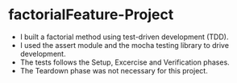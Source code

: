 # factorialFeature-Project

+ I built a factorial method using test-driven development (TDD).
+ I used the assert module and the mocha testing library to drive development.
+ The tests follows the Setup, Excercise and Verification phases.
+ The Teardown phase was not necessary for this project.
